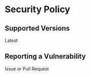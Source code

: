 # Security Policy

## Supported Versions
Latest

## Reporting a Vulnerability
Issue or Pull Request

